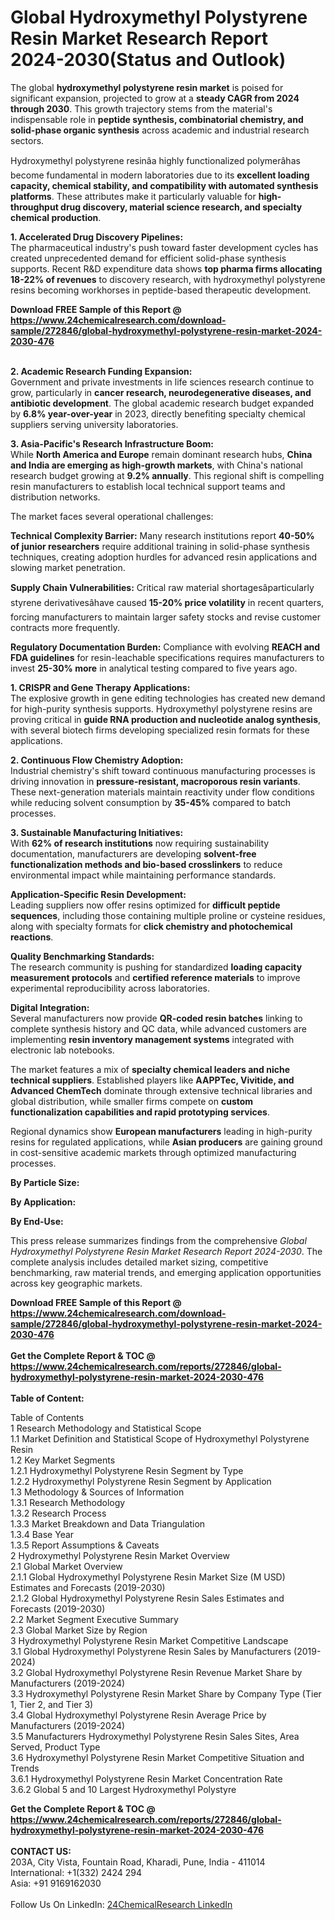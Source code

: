 <h1>Global Hydroxymethyl Polystyrene Resin Market Research Report 2024-2030(Status and Outlook)</h1><p>The global <strong>hydroxymethyl polystyrene resin market</strong> is poised for significant expansion, projected to grow at a <strong>steady CAGR from 2024 through 2030</strong>. This growth trajectory stems from the material's indispensable role in <strong>peptide synthesis, combinatorial chemistry, and solid-phase organic synthesis</strong> across academic and industrial research sectors.</p><p>Hydroxymethyl polystyrene resinâa highly functionalized polymerâhas become fundamental in modern laboratories due to its <strong>excellent loading capacity, chemical stability, and compatibility with automated synthesis platforms</strong>. These attributes make it particularly valuable for <strong>high-throughput drug discovery, material science research, and specialty chemical production</strong>.</p><p><strong>1. Accelerated Drug Discovery Pipelines:</strong><br>
The pharmaceutical industry's push toward faster development cycles has created unprecedented demand for efficient solid-phase synthesis supports. Recent R&amp;D expenditure data shows <strong>top pharma firms allocating 18-22% of revenues</strong> to discovery research, with hydroxymethyl polystyrene resins becoming workhorses in peptide-based therapeutic development.</p><div><b>Download FREE Sample of this Report @ 
            <a href="https://www.24chemicalresearch.com/download-sample/272846/global-hydroxymethyl-polystyrene-resin-market-2024-2030-476">
            https://www.24chemicalresearch.com/download-sample/272846/global-hydroxymethyl-polystyrene-resin-market-2024-2030-476</a></b></div><br><p><strong>2. Academic Research Funding Expansion:</strong><br>
Government and private investments in life sciences research continue to grow, particularly in <strong>cancer research, neurodegenerative diseases, and antibiotic development</strong>. The global academic research budget expanded by <strong>6.8% year-over-year</strong> in 2023, directly benefiting specialty chemical suppliers serving university laboratories.</p><p><strong>3. Asia-Pacific's Research Infrastructure Boom:</strong><br>
While <strong>North America and Europe</strong> remain dominant research hubs, <strong>China and India are emerging as high-growth markets</strong>, with China's national research budget growing at <strong>9.2% annually</strong>. This regional shift is compelling resin manufacturers to establish local technical support teams and distribution networks.</p><p>The market faces several operational challenges:</p><p><strong>Technical Complexity Barrier:</strong> Many research institutions report <strong>40-50% of junior researchers</strong> require additional training in solid-phase synthesis techniques, creating adoption hurdles for advanced resin applications and slowing market penetration.</p><p><strong>Supply Chain Vulnerabilities:</strong> Critical raw material shortagesâparticularly styrene derivativesâhave caused <strong>15-20% price volatility</strong> in recent quarters, forcing manufacturers to maintain larger safety stocks and revise customer contracts more frequently.</p><p><strong>Regulatory Documentation Burden:</strong> Compliance with evolving <strong>REACH and FDA guidelines</strong> for resin-leachable specifications requires manufacturers to invest <strong>25-30% more</strong> in analytical testing compared to five years ago.</p><p><strong>1. CRISPR and Gene Therapy Applications:</strong><br>
The explosive growth in gene editing technologies has created new demand for high-purity synthesis supports. Hydroxymethyl polystyrene resins are proving critical in <strong>guide RNA production and nucleotide analog synthesis</strong>, with several biotech firms developing specialized resin formats for these applications.</p><p><strong>2. Continuous Flow Chemistry Adoption:</strong><br>
Industrial chemistry's shift toward continuous manufacturing processes is driving innovation in <strong>pressure-resistant, macroporous resin variants</strong>. These next-generation materials maintain reactivity under flow conditions while reducing solvent consumption by <strong>35-45%</strong> compared to batch processes.</p><p><strong>3. Sustainable Manufacturing Initiatives:</strong><br>
With <strong>62% of research institutions</strong> now requiring sustainability documentation, manufacturers are developing <strong>solvent-free functionalization methods and bio-based crosslinkers</strong> to reduce environmental impact while maintaining performance standards.</p><p><strong>Application-Specific Resin Development:</strong><br>
	Leading suppliers now offer resins optimized for <strong>difficult peptide sequences</strong>, including those containing multiple proline or cysteine residues, along with specialty formats for <strong>click chemistry and photochemical reactions</strong>.</p><p><strong>Quality Benchmarking Standards:</strong><br>
	The research community is pushing for standardized <strong>loading capacity measurement protocols</strong> and <strong>certified reference materials</strong> to improve experimental reproducibility across laboratories.</p><p><strong>Digital Integration:</strong><br>
	Several manufacturers now provide <strong>QR-coded resin batches</strong> linking to complete synthesis history and QC data, while advanced customers are implementing <strong>resin inventory management systems</strong> integrated with electronic lab notebooks.</p><p>The market features a mix of <strong>specialty chemical leaders and niche technical suppliers</strong>. Established players like <strong>AAPPTec, Vivitide, and Advanced ChemTech</strong> dominate through extensive technical libraries and global distribution, while smaller firms compete on <strong>custom functionalization capabilities and rapid prototyping services</strong>.</p><p>Regional dynamics show <strong>European manufacturers</strong> leading in high-purity resins for regulated applications, while <strong>Asian producers</strong> are gaining ground in cost-sensitive academic markets through optimized manufacturing processes.</p><p><strong>By Particle Size:</strong></p><p><strong>By Application:</strong></p><p><strong>By End-Use:</strong></p><p>This press release summarizes findings from the comprehensive <em>Global Hydroxymethyl Polystyrene Resin Market Research Report 2024-2030</em>. The complete analysis includes detailed market sizing, competitive benchmarking, raw material trends, and emerging application opportunities across key geographic markets.</p><div><b>Download FREE Sample of this Report @ 
            <a href="https://www.24chemicalresearch.com/download-sample/272846/global-hydroxymethyl-polystyrene-resin-market-2024-2030-476">
            https://www.24chemicalresearch.com/download-sample/272846/global-hydroxymethyl-polystyrene-resin-market-2024-2030-476</a></b></div><br><div><b>Get the Complete Report & TOC @ 
            <a href="https://www.24chemicalresearch.com/reports/272846/global-hydroxymethyl-polystyrene-resin-market-2024-2030-476">
            https://www.24chemicalresearch.com/reports/272846/global-hydroxymethyl-polystyrene-resin-market-2024-2030-476</a></b></div><br>
            <b>Table of Content:</b><p>Table of Contents<br />
1 Research Methodology and Statistical Scope<br />
1.1 Market Definition and Statistical Scope of Hydroxymethyl Polystyrene Resin<br />
1.2 Key Market Segments<br />
1.2.1 Hydroxymethyl Polystyrene Resin Segment by Type<br />
1.2.2 Hydroxymethyl Polystyrene Resin Segment by Application<br />
1.3 Methodology & Sources of Information<br />
1.3.1 Research Methodology<br />
1.3.2 Research Process<br />
1.3.3 Market Breakdown and Data Triangulation<br />
1.3.4 Base Year<br />
1.3.5 Report Assumptions & Caveats<br />
2 Hydroxymethyl Polystyrene Resin Market Overview<br />
2.1 Global Market Overview<br />
2.1.1 Global Hydroxymethyl Polystyrene Resin Market Size (M USD) Estimates and Forecasts (2019-2030)<br />
2.1.2 Global Hydroxymethyl Polystyrene Resin Sales Estimates and Forecasts (2019-2030)<br />
2.2 Market Segment Executive Summary<br />
2.3 Global Market Size by Region<br />
3 Hydroxymethyl Polystyrene Resin Market Competitive Landscape<br />
3.1 Global Hydroxymethyl Polystyrene Resin Sales by Manufacturers (2019-2024)<br />
3.2 Global Hydroxymethyl Polystyrene Resin Revenue Market Share by Manufacturers (2019-2024)<br />
3.3 Hydroxymethyl Polystyrene Resin Market Share by Company Type (Tier 1, Tier 2, and Tier 3)<br />
3.4 Global Hydroxymethyl Polystyrene Resin Average Price by Manufacturers (2019-2024)<br />
3.5 Manufacturers Hydroxymethyl Polystyrene Resin Sales Sites, Area Served, Product Type<br />
3.6 Hydroxymethyl Polystyrene Resin Market Competitive Situation and Trends<br />
3.6.1 Hydroxymethyl Polystyrene Resin Market Concentration Rate<br />
3.6.2 Global 5 and 10 Largest Hydroxymethyl Polystyre</p><div><b>Get the Complete Report & TOC @ 
            <a href="https://www.24chemicalresearch.com/reports/272846/global-hydroxymethyl-polystyrene-resin-market-2024-2030-476">
            https://www.24chemicalresearch.com/reports/272846/global-hydroxymethyl-polystyrene-resin-market-2024-2030-476</a></b></div><br><b>CONTACT US:</b><br>
            203A, City Vista, Fountain Road, Kharadi, Pune, India - 411014<br>
            International: +1(332) 2424 294<br>
            Asia: +91 9169162030 <br><br>
            Follow Us On LinkedIn: <a href="https://www.linkedin.com/company/24chemicalresearch/">24ChemicalResearch LinkedIn</a>